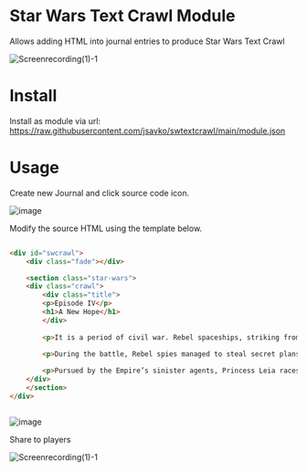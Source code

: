 # Star Wars Text Crawl Module
Allows adding HTML into journal entries to produce Star Wars Text Crawl

![Screenrecording(1)-1](https://user-images.githubusercontent.com/192591/114769133-a6537880-9d1e-11eb-9c73-921db5b209a3.gif)

# Install
Install as module via url: https://raw.githubusercontent.com/jsavko/swtextcrawl/main/module.json

# Usage
Create new Journal and click source code icon. 

![image](https://user-images.githubusercontent.com/192591/114789229-a14ef300-9d37-11eb-9362-1c878c5394fa.png)

Modify the source HTML using the template below.

```html

<div id="swcrawl">
    <div class="fade"></div>

    <section class="star-wars">
    <div class="crawl">
        <div class="title">
        <p>Episode IV</p>
        <h1>A New Hope</h1>
        </div>
        
        <p>It is a period of civil war. Rebel spaceships, striking from a hidden base, have won their first victory against the evil Galactic Empire.</p>
        
        <p>During the battle, Rebel spies managed to steal secret plans to the Empire’s ultimate weapon, the DEATH STAR, an armored space station with enough power to destroy an entire planet.</p>

        <p>Pursued by the Empire’s sinister agents, Princess Leia races home aboard her starship, custodian of the stolen plans that can save her people and restore freedom to the galaxy….</p>
    </div>
    </section>
</div>



```

![image](https://user-images.githubusercontent.com/192591/114789299-bdeb2b00-9d37-11eb-9082-f7ee65260ca9.png)

Share to players

![Screenrecording(1)-1](https://user-images.githubusercontent.com/192591/114769133-a6537880-9d1e-11eb-9c73-921db5b209a3.gif)






